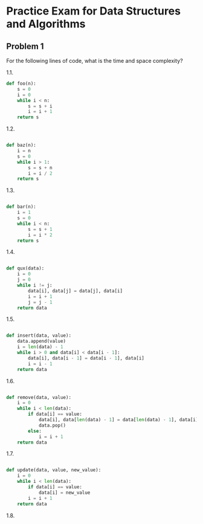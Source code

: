 


# Practice Exam for Data Structures and Algorithms 

## Problem 1

For the following lines of code, what is the time and space complexity?

1.1. 

```python
def foo(n):
    s = 0
    i = 0 
    while i < n:
        s = s + i
        i = i + 1
    return s
```

1.2.

```python

def baz(n):
    i = n 
    s = 0 
    while i > 1: 
        s = s + n
        i = i / 2
    return s
```

1.3.

```python

def bar(n):
    i = 1 
    s = 0
    while i < n: 
        s = s + 1
        i = i * 2
    return s
```

1.4. 

```python

def qux(data):
    i = 0 
    j = 0 
    while i != j: 
        data[i], data[j] = data[j], data[i]
        i = i + 1
        j = j - 1
    return data
```

1.5. 

```python

def insert(data, value):
    data.append(value)
    i = len(data) - 1
    while i > 0 and data[i] < data[i - 1]:
        data[i], data[i - 1] = data[i - 1], data[i]
        i = i - 1
    return data
```

1.6. 

```python

def remove(data, value):
    i = 0
    while i < len(data):
        if data[i] == value:
            data[i], data[len(data) - 1] = data[len(data) - 1], data[i]
            data.pop()
        else:
            i = i + 1
    return data
```

1.7. 

```python

def update(data, value, new_value):
    i = 0
    while i < len(data):
        if data[i] == value:
            data[i] = new_value
        i = i + 1
    return data
```

1.8. 

```python
